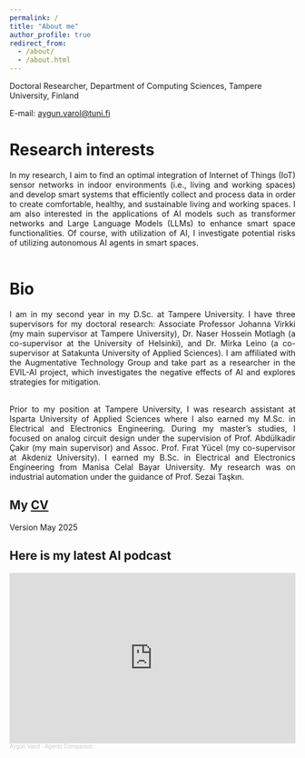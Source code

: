 ```yaml
---
permalink: /
title: "About me"
author_profile: true
redirect_from: 
  - /about/
  - /about.html
---
```


Doctoral Researcher, Department of Computing Sciences, Tampere University, Finland

E-mail: aygun.varol@tuni.fi

Research interests
======
<div align="justify">
In my research, I aim to find an optimal integration of Internet of Things (IoT) sensor networks in indoor environments (i.e., living and working spaces) and develop smart systems that efficiently collect and process data in order to create comfortable, healthy, and sustainable living and working spaces. I am also interested in the applications of AI models such as transformer networks and Large Language Models (LLMs) to enhance smart space functionalities. Of course, with utilization of AI, I investigate potential risks of utilizing autonomous AI agents in smart spaces.<br><br>
</div>

Bio
======
<div align="justify">
I am in my second year in my D.Sc. at Tampere University. I have three supervisors for my doctoral research: Associate Professor Johanna Virkki (my main supervisor at Tampere University), Dr. Naser Hossein Motlagh (a co-supervisor at the University of Helsinki), and Dr. Mirka Leino (a co-supervisor at Satakunta University of Applied Sciences). I am affiliated with the Augmentative Technology Group and take part as a researcher in the EVIL-AI project, which investigates the negative effects of AI and explores strategies for mitigation.<br><br>
  
Prior to my position at Tampere University, I was research assistant at Isparta University of Applied Sciences where I also earned my M.Sc. in Electrical and Electronics Engineering. During my master’s studies, I focused on analog circuit design under the supervision of Prof. Abdülkadir Çakır (my main supervisor) and Assoc. Prof. Fırat Yücel (my co-supervisor at Akdeniz University). I earned my B.Sc. in Electrical and Electronics Engineering from Manisa Celal Bayar University. My research was on industrial automation under the guidance of Prof. Sezai Taşkın.</div>

My [CV](https://aygunvarol.github.io/files/Aygun_CV.pdf)
------
Version May 2025

Here is my latest AI podcast  
------ 
<iframe width="100%" height="300" scrolling="no" frameborder="no" allow="autoplay" src="https://w.soundcloud.com/player/?url=https%3A//api.soundcloud.com/tracks/2089834497&color=%23424635&auto_play=false&hide_related=false&show_comments=true&show_user=true&show_reposts=false&show_teaser=true&visual=true"></iframe>
<div style="font-size: 10px; color: #cccccc;line-break: anywhere;word-break: normal;overflow: hidden;white-space: nowrap;text-overflow: ellipsis; font-family: Interstate,Lucida Grande,Lucida Sans Unicode,Lucida Sans,Garuda,Verdana,Tahoma,sans-serif;font-weight: 100;"><a href="https://soundcloud.com/aygunvarol" title="Aygün Varol" target="_blank" style="color: #cccccc; text-decoration: none;">Aygün Varol</a> · <a href="https://soundcloud.com/aygunvarol/agents-companion" title="Agents Companion" target="_blank" style="color: #cccccc; text-decoration: none;">Agents Companion</a></div>






